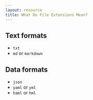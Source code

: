 ```yaml
---
layout: resource
title: What Do File Extensions Mean?
---
```


## Text formats

- `txt`
- `md` or `markdown`

## Data formats

- `json`
- `yaml` or `yml`
- `haml` or `hml`
